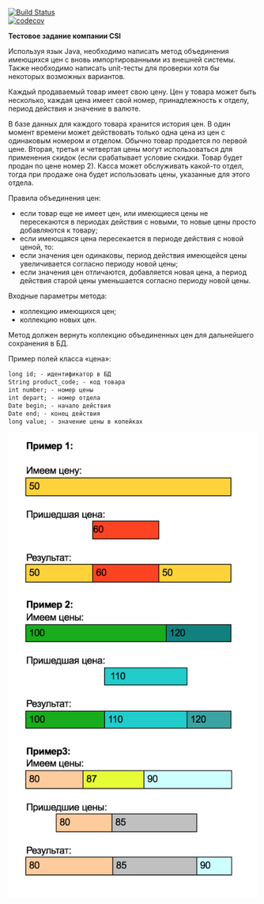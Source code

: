 [![Build Status](https://travis-ci.org/yurydoronin/price_pooling.svg?branch=master)](https://travis-ci.org/yurydoronin/price_pooling)	
[![codecov](https://codecov.io/gh/yurydoronin/price_pooling/branch/master/graph/badge.svg)](https://codecov.io/gh/yurydoronin/price_pooling)	
	
**Тестовое задание компании CSI**

Используя язык Java, необходимо написать метод объединения имеющихся цен с вновь импортированными из внешней системы. Также необходимо написать unit-тесты для проверки хотя бы некоторых возможных вариантов.
	
Каждый продаваемый товар имеет свою цену. Цен у товара может быть несколько, каждая цена имеет свой номер, принадлежность к отделу, период действия и значение в валюте. 

В базе данных для каждого товара хранится история цен. В один момент времени может действовать только одна цена из цен с одинаковым номером и отделом. Обычно товар продается по первой цене. Вторая, третья и четвертая цены могут использоваться для применения скидок (если срабатывает условие скидки. Товар будет продан по цене номер 2). Касса может обслуживать какой-то отдел, тогда при продаже она будет использовать цены, указанные для этого отдела.

Правила объединения цен:

- если товар еще не имеет цен, или имеющиеся цены не пересекаются в периодах действия с новыми, то новые цены просто добавляются к товару;
- если имеющаяся цена пересекается в периоде действия с новой ценой, то:
- если значения цен одинаковы, период действия имеющейся цены увеличивается согласно периоду новой цены;
- если значения цен отличаются, добавляется новая цена, а период действия старой цены уменьшается согласно периоду новой цены.

Входные параметры метода:

- коллекцию имеющихся цен;
- коллекцию новых цен.

Метод должен вернуть коллекцию объединенных цен для дальнейшего сохранения в БД.

Пример полей класса «цена»:

	long id; - идентификатор в БД 
	String product_code; - код товара
	int number; - номер цены
	int depart; - номер отдела
	Date begin; - начало действия
	Date end; - конец действия
	long value; - значение цены в копейках

![Image alt](https://github.com/yurydoronin/price_pooling/raw/master/pic.png)



